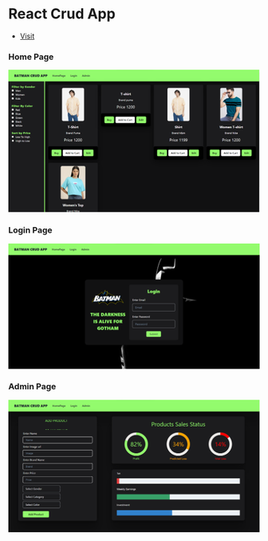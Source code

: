 # React Crud App

- [Visit](https://crud-hpere6ysm-deveshsuryawanshi.vercel.app/?order=)

### Home Page
![Home Page](Preview_Images/Home_Page.png)

### Login Page
![Login Page](Preview_Images/Login_Page.png)

### Admin Page
![Admin Page](Preview_Images/Admin_Page.png)
